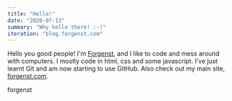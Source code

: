 ```yaml
---
title: "Hello!"
date: "2020-07-13"
summary: "Why hello there! :-)"
iteration: "blog.forgenst.com"
---
```


Hello you good people! I'm [Forgenst](https://github.com/forgenst), and I like to code and mess around with computers. I mostly code in html, css and some javascript. I've just learnt Git and am now starting to use GitHub. Also check out my main site, [forgenst.com](https://forgenst.com).

forgenst
